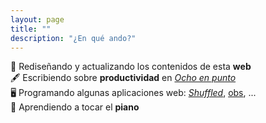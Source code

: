 ```yaml
---
layout: page
title: ""
description: "¿En qué ando?"
---
```


🎨 Rediseñando y actualizando los contenidos de esta **web**  
🖋 Escribiendo sobre **productividad** en [*Ocho en punto*](http://www.ochoenpunto.com)  
🖥️ Programando algunas aplicaciones web: [*Shuffled*](https://www.ebenimeli.org/shuffled/), [obs](https://www.esferatic.com/2023/03/asistente-redactar-informes-rendimiento-academico/), ...   
🎹 Aprendiendo a tocar el **piano**  

<!--
📍 Viviendo en **España**  

> «Viaja. Tanto como puedas. Tan lejos como puedas. Tanto tiempo como puedas. La vida no está hecha para vivirla en un solo lugar.»
-->